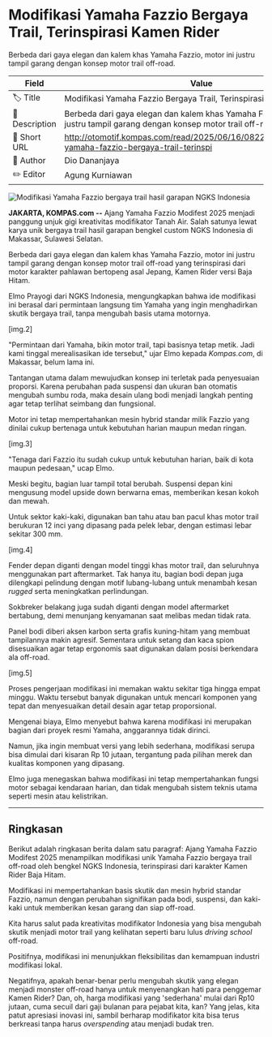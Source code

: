 # Modifikasi Yamaha Fazzio Bergaya Trail, Terinspirasi Kamen Rider

Berbeda dari gaya elegan dan kalem khas Yamaha Fazzio, motor ini justru tampil garang dengan konsep motor trail off-road.

| Field         | Value                                                       |
|---------------|-------------------------------------------------------------|
| 🏷️ Title       | Modifikasi Yamaha Fazzio Bergaya Trail, Terinspirasi Kamen Rider |
| 📝 Description | Berbeda dari gaya elegan dan kalem khas Yamaha Fazzio, motor ini justru tampil garang dengan konsep motor trail off-road. |
| 🔗 Short URL   | http://otomotif.kompas.com/read/2025/06/16/082200215/modifikasi-yamaha-fazzio-bergaya-trail-terinspi |
| 👤 Author      | Dio Dananjaya |
| ✏️ Editor      | Agung Kurniawan |

![Modifikasi Yamaha Fazzio bergaya trail hasil garapan NGKS Indonesia](https://asset.kompas.com/crops/agmA-3parIs5adE1-NS7nMxaJ0E=/0x28:1280x881/750x500/data/photo/2025/06/16/684f2b34b8930.jpeg)

**JAKARTA, KOMPAS.com --** Ajang Yamaha Fazzio Modifest 2025 menjadi panggung unjuk gigi kreativitas modifikator Tanah Air. Salah satunya lewat karya unik bergaya trail hasil garapan bengkel custom NGKS Indonesia di Makassar, Sulawesi Selatan.

Berbeda dari gaya elegan dan kalem khas Yamaha Fazzio, motor ini justru tampil garang dengan konsep motor trail off-road yang terinspirasi dari motor karakter pahlawan bertopeng asal Jepang, Kamen Rider versi Baja Hitam.

Elmo Prayogi dari NGKS Indonesia, mengungkapkan bahwa ide modifikasi ini berasal dari permintaan langsung tim Yamaha yang ingin menghadirkan skutik bergaya trail, tanpa mengubah basis utama motornya.

\[img.2\]

"Permintaan dari Yamaha, bikin motor trail, tapi basisnya tetap metik. Jadi kami tinggal merealisasikan ide tersebut," ujar Elmo kepada *Kompas.com*, di Makassar, belum lama ini.

Tantangan utama dalam mewujudkan konsep ini terletak pada penyesuaian proporsi. Karena perubahan pada suspensi dan ukuran ban otomatis mengubah sumbu roda, maka desain ulang bodi menjadi langkah penting agar tetap terlihat seimbang dan fungsional.

Motor ini tetap mempertahankan mesin hybrid standar milik Fazzio yang dinilai cukup bertenaga untuk kebutuhan harian maupun medan ringan.

\[img.3\]

"Tenaga dari Fazzio itu sudah cukup untuk kebutuhan harian, baik di kota maupun pedesaan," ucap Elmo.

Meski begitu, bagian luar tampil total berubah. Suspensi depan kini mengusung model upside down berwarna emas, memberikan kesan kokoh dan mewah.

Untuk sektor kaki-kaki, digunakan ban tahu atau ban pacul khas motor trail berukuran 12 inci yang dipasang pada pelek lebar, dengan estimasi lebar sekitar 300 mm.

\[img.4\]

Fender depan diganti dengan model tinggi khas motor trail, dan seluruhnya menggunakan part aftermarket. Tak hanya itu, bagian bodi depan juga dilengkapi pelindung dengan motif lubang-lubang untuk menambah kesan *rugged* serta meningkatkan perlindungan.

Sokbreker belakang juga sudah diganti dengan model aftermarket bertabung, demi menunjang kenyamanan saat melibas medan tidak rata.

Panel bodi diberi aksen karbon serta grafis kuning-hitam yang membuat tampilannya makin agresif. Sementara untuk setang dan kaca spion disesuaikan agar tetap ergonomis saat digunakan dalam posisi berkendara ala off-road.

\[img.5\]

Proses pengerjaan modifikasi ini memakan waktu sekitar tiga hingga empat minggu. Waktu tersebut banyak digunakan untuk mencari komponen yang tepat dan menyesuaikan detail desain agar tetap proporsional.

Mengenai biaya, Elmo menyebut bahwa karena modifikasi ini merupakan bagian dari proyek resmi Yamaha, anggarannya tidak dirinci.

Namun, jika ingin membuat versi yang lebih sederhana, modifikasi serupa bisa dimulai dari kisaran Rp 10 jutaan, tergantung pada pilihan merek dan kualitas komponen yang dipasang.

Elmo juga menegaskan bahwa modifikasi ini tetap mempertahankan fungsi motor sebagai kendaraan harian, dan tidak mengubah sistem teknis utama seperti mesin atau kelistrikan.

---
## Ringkasan

Berikut adalah ringkasan berita dalam satu paragraf: Ajang Yamaha Fazzio Modifest 2025 menampilkan modifikasi unik Yamaha Fazzio bergaya trail off-road oleh bengkel NGKS Indonesia, terinspirasi dari karakter Kamen Rider Baja Hitam.

 Modifikasi ini mempertahankan basis skutik dan mesin hybrid standar Fazzio, namun dengan perubahan signifikan pada bodi, suspensi, dan kaki-kaki untuk memberikan kesan garang dan siap off-road.



Kita harus salut pada kreativitas modifikator Indonesia yang bisa mengubah skutik menjadi motor trail yang kelihatan seperti baru lulus *driving school* off-road.

 Positifnya, modifikasi ini menunjukkan fleksibilitas dan kemampuan industri modifikasi lokal.

 Negatifnya, apakah benar-benar perlu mengubah skutik yang elegan menjadi monster off-road hanya untuk menyenangkan hati para penggemar Kamen Rider? Dan, oh, harga modifikasi yang 'sederhana' mulai dari Rp10 jutaan, cuma secuil dari gaji bulanan para pejabat kita, kan? Yang jelas, kita patut apresiasi inovasi ini, sambil berharap modifikator kita bisa terus berkreasi tanpa harus *overspending* atau menjadi budak tren.
